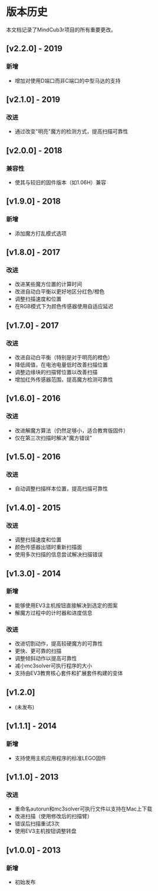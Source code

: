 # 版本历史

本文档记录了MindCub3r项目的所有重要更改。

## [v2.2.0] - 2019

### 新增
- 增加对使用D端口而非C端口的中型马达的支持

## [v2.1.0] - 2019

### 改进
- 通过改变"明亮"魔方的检测方式，提高扫描可靠性

## [v2.0.0] - 2018

### 兼容性
- 使其与较旧的固件版本（如1.06H）兼容

## [v1.9.0] - 2018

### 新增
- 添加魔方打乱模式选项

## [v1.8.0] - 2017

### 改进
- 改进某些魔方位置的计算时间
- 改进自动白平衡以更好地区分红色/橙色
- 调整扫描速度和位置
- 在RGB模式下为颜色传感器使用自适应延迟

## [v1.7.0] - 2017

### 改进
- 改进自动白平衡（特别是对于明亮的橙色）
- 降低阈值，在电池电量低时改善扫描位置
- 调整边缘块的扫描臂位置以改善扫描
- 增加红外传感器范围，提高魔方检测可靠性

## [v1.6.0] - 2016

### 改进
- 改进解魔方算法（仍然足够小，适合教育版固件）
- 仅在第三次扫描时解决"魔方错误"

## [v1.5.0] - 2016

### 改进
- 自动调整扫描样本位置，提高扫描可靠性

## [v1.4.0] - 2015

### 改进
- 调整扫描速度和位置
- 颜色传感器出错时重新扫描面
- 使用多次扫描的信息尝试解决扫描错误

## [v1.3.0] - 2014

### 新增
- 能够使用EV3主机按钮直接解决到选定的图案
- 解魔方过程中的计时器和进度信息

### 改进
- 改进切割动作，提高较硬魔方的可靠性
- 更快、更可靠的扫描
- 调整倾斜动作以提高可靠性
- 减小mc3solver可执行程序的大小
- 支持由EV3教育核心套件和扩展套件构建的变体

## [v1.2.0]
- (未发布)

## [v1.1.1] - 2014

### 新增
- 支持使用主机应用程序的标准LEGO固件

## [v1.1.0] - 2013

### 改进
- 重命名autorun和mc3solver可执行文件以支持在Mac上下载
- 改进扫描（使用修改后的扫描臂）
- 错误后扫描重试3次
- 使用EV3主机按钮调整转盘

## [v1.0.0] - 2013

### 新增
- 初始发布 